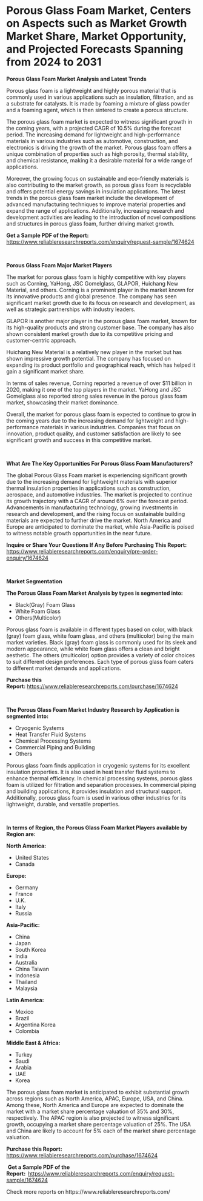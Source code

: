 <p><h1>Porous Glass Foam Market, Centers on Aspects such as Market Growth Market Share, Market Opportunity, and Projected Forecasts Spanning from 2024 to 2031</h1></p><p><strong>Porous Glass Foam Market Analysis and Latest Trends</strong></p>
<p><p>Porous glass foam is a lightweight and highly porous material that is commonly used in various applications such as insulation, filtration, and as a substrate for catalysts. It is made by foaming a mixture of glass powder and a foaming agent, which is then sintered to create a porous structure.</p><p>The porous glass foam market is expected to witness significant growth in the coming years, with a projected CAGR of 10.5% during the forecast period. The increasing demand for lightweight and high-performance materials in various industries such as automotive, construction, and electronics is driving the growth of the market. Porous glass foam offers a unique combination of properties such as high porosity, thermal stability, and chemical resistance, making it a desirable material for a wide range of applications.</p><p>Moreover, the growing focus on sustainable and eco-friendly materials is also contributing to the market growth, as porous glass foam is recyclable and offers potential energy savings in insulation applications. The latest trends in the porous glass foam market include the development of advanced manufacturing techniques to improve material properties and expand the range of applications. Additionally, increasing research and development activities are leading to the introduction of novel compositions and structures in porous glass foam, further driving market growth.</p></p>
<p><strong>Get a Sample PDF of the Report:&nbsp;</strong> <a href="https://www.reliableresearchreports.com/enquiry/request-sample/1674624">https://www.reliableresearchreports.com/enquiry/request-sample/1674624</a></p>
<p>&nbsp;</p>
<p><strong>Porous Glass Foam Major Market Players</strong></p>
<p><p>The market for porous glass foam is highly competitive with key players such as Corning, YaHong, JSC Gomelglass, GLAPOR, Huichang New Material, and others. Corning is a prominent player in the market known for its innovative products and global presence. The company has seen significant market growth due to its focus on research and development, as well as strategic partnerships with industry leaders.</p><p>GLAPOR is another major player in the porous glass foam market, known for its high-quality products and strong customer base. The company has also shown consistent market growth due to its competitive pricing and customer-centric approach.</p><p>Huichang New Material is a relatively new player in the market but has shown impressive growth potential. The company has focused on expanding its product portfolio and geographical reach, which has helped it gain a significant market share.</p><p>In terms of sales revenue, Corning reported a revenue of over $11 billion in 2020, making it one of the top players in the market. YaHong and JSC Gomelglass also reported strong sales revenue in the porous glass foam market, showcasing their market dominance.</p><p>Overall, the market for porous glass foam is expected to continue to grow in the coming years due to the increasing demand for lightweight and high-performance materials in various industries. Companies that focus on innovation, product quality, and customer satisfaction are likely to see significant growth and success in this competitive market.</p></p>
<p>&nbsp;</p>
<p><strong>What Are The Key Opportunities For Porous Glass Foam Manufacturers?</strong></p>
<p><p>The global Porous Glass Foam market is experiencing significant growth due to the increasing demand for lightweight materials with superior thermal insulation properties in applications such as construction, aerospace, and automotive industries. The market is projected to continue its growth trajectory with a CAGR of around 6% over the forecast period. Advancements in manufacturing technology, growing investments in research and development, and the rising focus on sustainable building materials are expected to further drive the market. North America and Europe are anticipated to dominate the market, while Asia-Pacific is poised to witness notable growth opportunities in the near future.</p></p>
<p><strong>Inquire or Share Your Questions If Any Before Purchasing This Report:</strong> <a href="https://www.reliableresearchreports.com/enquiry/pre-order-enquiry/1674624">https://www.reliableresearchreports.com/enquiry/pre-order-enquiry/1674624</a></p>
<p>&nbsp;</p>
<p><strong>Market Segmentation</strong></p>
<p><strong>The Porous Glass Foam Market Analysis by types is segmented into:</strong></p>
<p><ul><li>Black(Gray) Foam Glass</li><li>White Foam Glass</li><li>Others(Multicolor)</li></ul></p>
<p><p>Porous glass foam is available in different types based on color, with black (gray) foam glass, white foam glass, and others (multicolor) being the main market varieties. Black (gray) foam glass is commonly used for its sleek and modern appearance, while white foam glass offers a clean and bright aesthetic. The others (multicolor) option provides a variety of color choices to suit different design preferences. Each type of porous glass foam caters to different market demands and applications.</p></p>
<p><strong>Purchase this Report:&nbsp;</strong><a href="https://www.reliableresearchreports.com/purchase/1674624">https://www.reliableresearchreports.com/purchase/1674624</a></p>
<p>&nbsp;</p>
<p><strong>The Porous Glass Foam Market Industry Research by Application is segmented into:</strong></p>
<p><ul><li>Cryogenic Systems</li><li>Heat Transfer Fluid Systems</li><li>Chemical Processing Systems</li><li>Commercial Piping and Building</li><li>Others</li></ul></p>
<p><p>Porous glass foam finds application in cryogenic systems for its excellent insulation properties. It is also used in heat transfer fluid systems to enhance thermal efficiency. In chemical processing systems, porous glass foam is utilized for filtration and separation processes. In commercial piping and building applications, it provides insulation and structural support. Additionally, porous glass foam is used in various other industries for its lightweight, durable, and versatile properties.</p></p>
<p>&nbsp;</p>
<p><strong>In terms of Region, the Porous Glass Foam Market Players available by Region are:</strong></p>
<p>
    <p> <strong> North America: </strong>
        <ul>
            <li>United States</li>
            <li>Canada</li>
        </ul>
        </p> 
    <p> <strong> Europe: </strong>
        <ul>
            <li>Germany</li>
            <li>France</li>
            <li>U.K.</li>
            <li>Italy</li>
            <li>Russia</li>
        </ul>
        </p> 
    <p> <strong> Asia-Pacific: </strong>
        <ul>
            <li>China</li>
            <li>Japan</li>
            <li>South Korea</li>
            <li>India</li>
            <li>Australia</li>
            <li>China Taiwan</li>
            <li>Indonesia</li>
            <li>Thailand</li>
            <li>Malaysia</li>
        </ul>
        </p> 
    <p> <strong> Latin America: </strong>
        <ul>
            <li>Mexico</li>
            <li>Brazil</li>
            <li>Argentina Korea</li>
            <li>Colombia</li>
        </ul>
        </p> 
    <p> <strong> Middle East & Africa: </strong>
        <ul>
            <li>Turkey</li>
            <li>Saudi</li>
            <li>Arabia</li>
            <li>UAE</li>
            <li>Korea</li>
        </ul>
    </p>
    </p>
<p><p>The porous glass foam market is anticipated to exhibit substantial growth across regions such as North America, APAC, Europe, USA, and China. Among these, North America and Europe are expected to dominate the market with a market share percentage valuation of 35% and 30%, respectively. The APAC region is also projected to witness significant growth, occupying a market share percentage valuation of 25%. The USA and China are likely to account for 5% each of the market share percentage valuation.</p></p>
<p><strong>Purchase this Report: </strong><a href="https://www.reliableresearchreports.com/purchase/1674624">https://www.reliableresearchreports.com/purchase/1674624</a></p>
<p>&nbsp;<strong>Get a Sample PDF of the Report:&nbsp;&nbsp;</strong><a href="https://www.reliableresearchreports.com/enquiry/request-sample/1674624">https://www.reliableresearchreports.com/enquiry/request-sample/1674624</a></p>
<p><strong></strong></p>
<p>Check more reports on https://www.reliableresearchreports.com/</p>